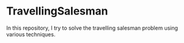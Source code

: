 # TravellingSalesman
In this repository, I try to solve the travelling salesman problem using various techniques.
